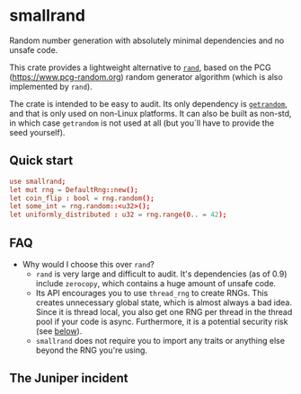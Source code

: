 smallrand
=========

Random number generation with absolutely minimal dependencies and no unsafe code.

This crate provides a lightweight alternative to [`rand`](https://crates.io/crates/rand), based on the
PCG (<https://www.pcg-random.org>) random generator algorithm (which is also implemented by `rand`).

The crate is intended to be easy to audit. Its only dependency is [`getrandom`](https://crates.io/crates/getrandom), and
that is only used on non-Linux platforms. It can also be built as non-std, in which case `getrandom` is not used at
all (but you´ll have to provide the seed yourself).

Quick start
-----

```toml
use smallrand;
let mut rng = DefaultRng::new();
let coin_flip : bool = rng.random();
let some_int = rng.random::<u32>();
let uniformly_distributed : u32 = rng.range(0.. = 42);
```

FAQ
---

* Why would I choose this over `rand`?
    - `rand` is very large and difficult to audit. It's dependencies (as of 0.9) include `zerocopy`, which contains a
      huge amount of
      unsafe code.
    - Its API encourages you to use `thread_rng` to create RNGs. This creates unnecessary global state, which is almost
      always a bad idea. Since it is thread local, you also get one RNG per thread in the thread pool if your code is
      async. Furthermore, it is a potential security risk (see [below](#the-juniper-incident)).
    - `smallrand` does not require you to import any traits or anything else beyond the RNG you're using.

## The Juniper incident

